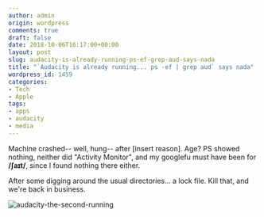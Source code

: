 ```yaml
---
author: admin
origin: wordpress
comments: true
draft: false
date: 2018-10-06T16:17:00+00:00
layout: post
slug: audacity-is-already-running-ps-ef-grep-aud-says-nada
title: "`Audacity is already running... ps -ef | grep aud` says nada"
wordpress_id: 1459
categories:
- Tech
- Apple
tags:
- apps
- audacity
- media
---
```


Machine crashed-- well, hung-- after [insert reason]. Age?
PS showed nothing, neither did "Activity Monitor", and my googlefu must have been for **/ʃaɪt/**, since I found nothing there either.

After some digging around the usual directories... a lock file. Kill that, and we're back in business.

![audacity-the-second-running](/uploads/2018-10-06-audacity-the-second-running.png)
